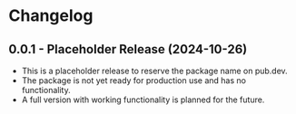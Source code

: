 # Changelog

## 0.0.1 - Placeholder Release (2024-10-26)

* This is a placeholder release to reserve the package name on pub.dev.
* The package is not yet ready for production use and has no functionality.
* A full version with working functionality is planned for the future.
